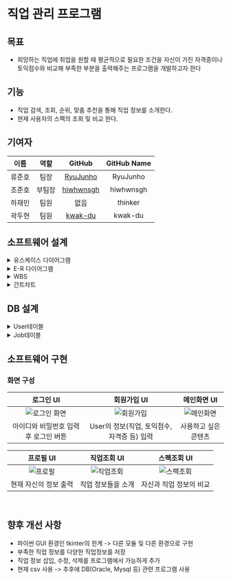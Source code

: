 # 직업 관리 프로그램
## 목표
- 희망하는 직업에 취업을 원할 때 평균적으로 필요한 조건을 자신이 가진 자격증이나 토익점수와 비교해 부족한 부분을 출력해주는 프로그램을 개발하고자 한다

## 기능
- 직업 검색, 조회, 순위, 맞춤 추천을 통해 직업 정보를 소개한다.
- 현재 사용자의 스펙의 조회 및 비교 한다.

## 기여자
  |이름|역할|GitHub|GitHub Name|
  |:-:|:-:|:-:|:-:|
  |류준호|팀장|[RyuJunho](https://github.com/RyuJunho)|RyuJunho|
  |조준호|부팀장|[hiwhwnsgh](https://github.com/hiwhwnsgh)|hiwhwnsgh|
  |하재민|팀원|없음|thinker|
  |곽두현|팀원|[kwak-du](https://github.com/kwak-du)|kwak-du|
  
  ## 소프트웨어 설계
<details>
<summary>유스케이스 다이어그램</summary>

![유스케이스 다이어그램](https://user-images.githubusercontent.com/78071893/201481068-d5608fea-3bae-4608-8392-c0edccffc8aa.png)
</details>

<details>
<summary>E-R 다이어그램</summary>

![E-R 다이어그램](https://user-images.githubusercontent.com/78071893/201481259-94c567e2-0c62-431b-8788-488ca8fcfaa7.png)
</details>

<details>
<summary>WBS</summary>

![WBS](https://user-images.githubusercontent.com/78071893/201481445-7e6db296-d926-4db5-a4be-c1fdaf13f222.png)
</details>

<details>
<summary>간트차트</summary>

![간트차트](https://user-images.githubusercontent.com/78071893/201481506-b2948f2f-8623-4d2f-8882-f6517708c1e5.png)
</details>

## DB 설계
<details>
<summary>User테이블</summary>

![사용자 테이블](https://user-images.githubusercontent.com/78071893/201481855-feb74171-5397-4484-b9bf-2ac071143662.png)
</details>

<details>
<summary>Job테이블</summary>

![직업테이블](https://user-images.githubusercontent.com/78071893/201481870-9a281dd8-6659-4663-9035-40d6d50cff8e.png)
</details>

## 소프트웨어 구현
### 화면 구성
|로그인 UI|회원가입 UI|메인화면 UI|
|:-:|:-:|:-:|
|![로그인 화면](https://user-images.githubusercontent.com/78071893/201483015-d1dcc8f8-b2af-429e-ab3e-33033f5079c6.png)|![회원가입](https://user-images.githubusercontent.com/78071893/201483028-07c6da19-9d7e-4298-96df-ae11361b928d.png)|![메인화면](https://user-images.githubusercontent.com/78071893/201483032-2dfdf200-d867-4395-b202-c7370799b40b.png)
|아이디와 비밀번호 입력 후 로그인 버튼|User의 정보(직업, 토익점수, 자격증 등) 입력|사용하고 싶은 콘텐츠 


|프로필 UI|직업조회 UI|스펙조회 UI|
|:-:|:-:|:-:|
|![프로필](https://user-images.githubusercontent.com/78071893/201483079-dd9f4035-5fe8-42b3-9d32-f8fc529325e8.png)|![직업조회](https://user-images.githubusercontent.com/78071893/201483085-ae2d67f8-fb8f-4e8c-8cca-bd020811afd5.png)|![스펙조회](https://user-images.githubusercontent.com/78071893/201483110-298a47a3-0978-4078-a9a6-27a00713277a.png)
|현재 자신의 정보 출력|직업 정보들을 소개|자신과 직업 정보의 비교

<br>

## 향후 개선 사항
- 파이썬 GUI 환경인 tkinter의 한계 -> 다른 모듈 및 다른 환경으로 구현 
- 부족한 직업 정보를 다양한 직업정보를 저장
- 직업 정보 삽입, 수정, 삭제를 프로그램에서 가능하게 추가 
- 현재 csv 사용 -> 추후에 DB(Oracle, Mysql 등) 관련 프로그램 사용

